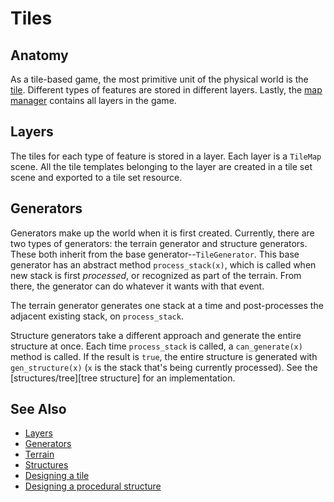 # Tiles

## Anatomy

As a tile-based game, the most primitive unit of the physical world is the [tile]. Different types of features are stored in different layers. Lastly, the [map manager] contains all layers in the game.

## Layers

The tiles for each type of feature is stored in a layer. Each layer is a `TileMap` scene. All the tile templates belonging to the layer are created in a tile set scene and exported to a tile set resource.

## Generators

Generators make up the world when it is first created. Currently, there are two types of generators: the terrain generator and structure generators. These both inherit from the base generator--`TileGenerator`. This base generator has an abstract method `process_stack(x)`, which is called when new stack is first *processed*, or recognized as part of the terrain. From there, the generator can do whatever it wants with that event.

The terrain generator generates one stack at a time and post-processes the adjacent existing stack, on `process_stack`.

Structure generators take a different approach and generate the entire structure at once. Each time `process_stack` is called, a `can_generate(x)` method is called. If the result is `true`, the entire structure is generated with `gen_structure(x)` (`x` is the stack that's being currently processed). See the [structures/tree][tree structure] for an implementation.

## See Also

* [Layers](layer.md)
* [Generators](generators.md)
* [Terrain](terrain.md)
* [Structures](structure.md)
* [Designing a tile](docs/guides/design-tile.md)
* [Designing a procedural structure](docs/guides/design-proc-structure.md)

[tile]: /into-the-woods/map/tiles/base
[map manager]: /into-the-woods/map
[tree]: /into-the-woods/map/structure/tree
